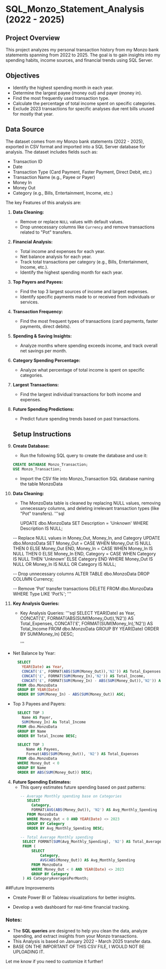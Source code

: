 # SQL_Monzo_Statement_Analysis (2022 - 2025)


## Project Overview

This project analyzes my personal transaction history from my Monzo bank statements spanning from 2022 to 2025. The goal is to gain insights into my spending habits, income sources, and financial trends using SQL Server.

## Objectives

- Identify the highest spending month in each year.
- Determine the largest payee (money out) and payer (money in).
- Find the most frequently used transaction type.
- Calculate the percentage of total income spent on specific categories.
- Exclude 2023 transactions for specific analyses due rent bills unused for mostly that year.
  
## Data Source

The dataset comes from my Monzo bank statements (2022 - 2025), exported in CSV format and imported into a SQL Server database for analysis. The dataset includes fields such as:

- Transaction ID
- Date
- Transaction Type (Card Payment, Faster Payment, Direct Debit, etc.)
- Transaction Name (e.g., Payee or Payer)
- Money In
- Money Out
- Category (e.g., Bills, Entertainment, Income, etc.)


The key Features of this analysis are:

1. **Data Cleaning:**
   - Remove or replace `NULL` values with default values.
   - Drop unnecessary columns like `Currency` and remove transactions related to "Pot" transfers.

2. **Financial Analysis:**
   - Total income and expenses for each year.
   - Net balance analysis for each year.
   - Track total transactions per category (e.g., Bills, Entertainment, Income, etc.).
   - Identify the highest spending month for each year.

3. **Top Payers and Payees:**
   - Find the top 3 largest sources of income and largest expenses.
   - Identify specific payments made to or received from individuals or services.

4. **Transaction Frequency:**
   - Find the most frequent types of transactions (card payments, faster payments, direct debits).

5. **Spending & Saving Insights:**
   - Analyze months where spending exceeds income, and track overall net savings per month.

6. **Category Spending Percentage:**
   - Analyze what percentage of total income is spent on specific categories.

7. **Largest Transactions:**
   - Find the largest individual transactions for both income and expenses.

8. **Future Spending Predictions:**
   - Predict future spending trends based on past transactions.


   ## Setup Instructions

1. **Create Database:**
   - Run the following SQL query to create the database and use it:
   
   ```sql
   CREATE DATABASE Monzo_Transaction;
   USE Monzo_Transaction;
   ```
   - Import the CSV file into Monzo_Transaction SQL database naming the table MonzoData
  
2. **Data Cleaning:**
   - The MonzoData table is cleaned by replacing NULL values, removing unnecessary columns, and deleting irrelevant transaction types (like "Pot" transfers).
   '''sql

       UPDATE dbo.MonzoData
       SET Description = 'Unknown'
       WHERE Description IS NULL;
      
    -- Replace NULL values in Money_Out, Money_In, and Category
    UPDATE dbo.MonzoData
    SET 
        Money_Out = CASE WHEN Money_Out IS NULL THEN 0 ELSE Money_Out END,
        Money_In = CASE WHEN Money_In IS NULL THEN 0 ELSE Money_In END,
        Category = CASE WHEN Category IS NULL THEN 'Unknown' ELSE Category END
    WHERE Money_Out IS NULL OR Money_In IS NULL OR Category IS NULL;
    
    -- Drop unnecessary columns
    ALTER TABLE dbo.MonzoData
    DROP COLUMN Currency;
    
    -- Remove 'Pot' transfer transactions
    DELETE FROM dbo.MonzoData
    WHERE Type LIKE 'Pot%';
'''

3. **Key Analysis Queries:**
   - Key Analysis Queries:
     '''sql
      SELECT 
        YEAR(Date) as Year,
        CONCAT('£', FORMAT(ABS(SUM(Money_Out)),'N2')) AS Total_Expenses,
        CONCAT('£', FORMAT(SUM(Money_In),'N2')) AS Total_Income
      FROM dbo.MonzoData
      GROUP BY YEAR(Date)
      ORDER BY SUM(Money_In) DESC;

     '''

  - Net Balance by Year:
    ```sql
      SELECT 
        YEAR(Date) as Year,
        CONCAT('£', FORMAT(ABS(SUM(Money_Out)),'N2')) AS Total_Expenses,
        CONCAT('£', FORMAT(SUM(Money_In),'N2')) AS Total_Income,
        CONCAT('£', FORMAT(SUM(Money_In) - ABS(SUM(Money_Out)),'N2')) AS Net_Balance
      FROM dbo.MonzoData
      GROUP BY YEAR(Date)
      ORDER BY SUM(Money_In) - ABS(SUM(Money_Out)) ASC;
    ```
  - Top 3 Payees and Payers:
    ```sql
      SELECT TOP 3 
        Name AS Payer,
        SUM(Money_In) As Total_Income
      FROM dbo.MonzoData
      GROUP BY Name 
      ORDER BY Total_Income DESC;

      SELECT TOP 3
          Name AS Payees,
          Format(ABS(SUM(Money_Out)), 'N2') AS Total_Expenses
      FROM dbo.MonzoData
      WHERE Money_Out < 0
      GROUP BY Name 
      ORDER BY ABS(SUM(Money_Out)) DESC;

    ```

4. **Future Spending Estimates:**
     - This query estimates future spending based on past patterns:
       ```sql
       -- Average Monthly spending base on Categories
          SELECT 
            Category,
            FORMAT(AVG(ABS(Money_Out)), 'N2') AS Avg_Monthly_Spending
          FROM MonzoData
          WHERE Money_Out < 0 AND YEAR(Date) <> 2023
          GROUP BY Category
          ORDER BY Avg_Monthly_Spending DESC;

       -- Total Average Monthly spending
        SELECT FORMAT(SUM(Avg_Monthly_Spending), 'N2') AS Total_Average_Spending
        FROM (
            SELECT 
                Category,
                AVG(ABS(Money_Out)) AS Avg_Monthly_Spending
            FROM MonzoData
            WHERE Money_Out < 0 AND YEAR(Date) <> 2023
            GROUP BY Category
        ) AS CategoryAveragesPerMonth;

       ```

##Future Improvements

- Create Power BI or Tableau visualizations for better insights.

- Develop a web dashboard for real-time financial tracking.

### Notes:
- The **SQL queries** are designed to help you clean the data, analyze spending, and extract insights from your Monzo transactions.
- This Analysis is based on January 2022 - March 2025 transfer data.
- BASE ON THE IMPORTANT OF THIS CSV FILE, I WOULD NOT BE UPLOADING IT.

Let me know if you need to customize it further!


